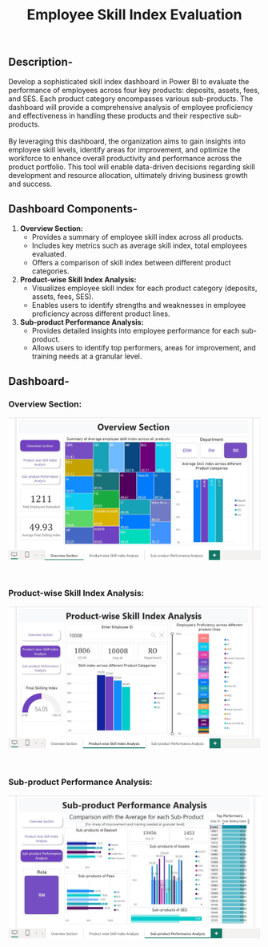 </p>
<h1 align = 'center'>Employee Skill Index Evaluation</h1>
<br>
</p>

## Description-
Develop a sophisticated skill index dashboard in Power BI to evaluate the performance of employees across four key products: deposits, assets, fees, and SES. Each product category encompasses various sub-products. The dashboard will provide a comprehensive analysis of employee proficiency and effectiveness in handling these products and their respective sub-products.
<br>
<br>
By leveraging this dashboard, the organization aims to gain insights into employee skill levels, identify areas for improvement, and optimize the workforce to enhance overall productivity and performance across the product portfolio. This tool will enable data-driven decisions regarding skill development and resource allocation, ultimately driving business growth and success.

## Dashboard Components-
1. **Overview Section:**
   - Provides a summary of employee skill index across all products.
   - Includes key metrics such as average skill index, total employees evaluated.
   - Offers a comparison of skill index between different product categories.
2. **Product-wise Skill Index Analysis:**
   - Visualizes employee skill index for each product category (deposits, assets, fees, SES).
   - Enables users to identify strengths and weaknesses in employee proficiency across different product lines.
3. **Sub-product Performance Analysis:**
   - Provides detailed insights into employee performance for each sub-product.
   - Allows users to identify top performers, areas for improvement, and training needs at a granular level.


## Dashboard- 
<h3>Overview Section: </h3>

![App Screenshot](https://github.com/Harshit-Sinha-49/Employee-skill-index-evaluation/blob/main/Dashboard%20Images/Overview%20Section.jpg)

<br>
<h3>Product-wise Skill Index Analysis: </h3>

![App Screenshot](https://github.com/Harshit-Sinha-49/Employee-skill-index-evaluation/blob/main/Dashboard%20Images/Product-wise%20Skill%20INdex%20Analysis.jpg)

<br>
<h3>Sub-product Performance Analysis: </h3>

![App Screenshot](https://github.com/Harshit-Sinha-49/Employee-skill-index-evaluation/blob/main/Dashboard%20Images/Sub-product%20Performance%20Analysis.jpg)
